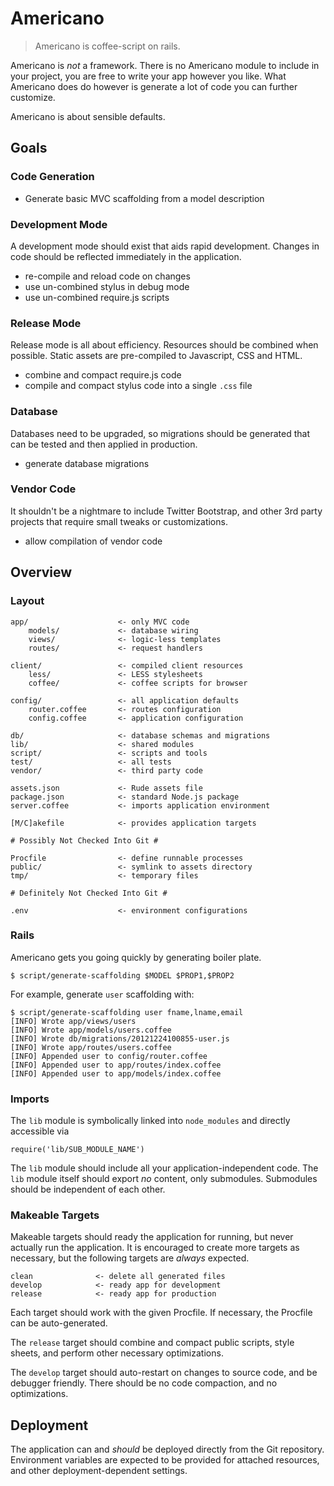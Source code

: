 # Americano

> Americano is coffee-script on rails.

Americano is _not_ a framework.
There is no Americano module to include in your project,
you are free to write your app however you like.
What Americano does do however is generate a lot of code you can further customize.

Americano is about sensible defaults.

## Goals

### Code Generation

- Generate basic MVC scaffolding from a model description

### Development Mode

A development mode should exist that aids rapid development.
Changes in code should be reflected immediately in the application.

- re-compile and reload code on changes
- use un-combined stylus in debug mode
- use un-combined require.js scripts

### Release Mode

Release mode is all about efficiency.
Resources should be combined when possible.
Static assets are pre-compiled to Javascript, CSS and HTML.

- combine and compact require.js code
- compile and compact stylus code into a single `.css` file

### Database

Databases need to be upgraded,
so migrations should be generated that can be tested and then applied in production.

- generate database migrations

### Vendor Code

It shouldn't be a nightmare to include Twitter Bootstrap,
and other 3rd party projects that require small tweaks or customizations.

- allow compilation of vendor code

## Overview

### Layout

    app/                    <- only MVC code
        models/             <- database wiring
        views/              <- logic-less templates
        routes/             <- request handlers
    
    client/                 <- compiled client resources
        less/               <- LESS stylesheets
        coffee/             <- coffee scripts for browser
    
    config/                 <- all application defaults
        router.coffee       <- routes configuration
        config.coffee       <- application configuration
    
    db/                     <- database schemas and migrations
    lib/                    <- shared modules
    script/                 <- scripts and tools
    test/                   <- all tests
    vendor/                 <- third party code
    
    assets.json             <- Rude assets file
    package.json            <- standard Node.js package
    server.coffee           <- imports application environment
    
    [M/C]akefile            <- provides application targets
    
    # Possibly Not Checked Into Git #
    
    Procfile                <- define runnable processes
    public/                 <- symlink to assets directory
    tmp/                    <- temporary files
    
    # Definitely Not Checked Into Git #
    
    .env                    <- environment configurations

### Rails

Americano gets you going quickly by generating boiler plate.

    $ script/generate-scaffolding $MODEL $PROP1,$PROP2

For example, generate `user` scaffolding with:
    
    $ script/generate-scaffolding user fname,lname,email
    [INFO] Wrote app/views/users
    [INFO] Wrote app/models/users.coffee
    [INFO] Wrote db/migrations/20121224100855-user.js
    [INFO] Wrote app/routes/users.coffee
    [INFO] Appended user to config/router.coffee
    [INFO] Appended user to app/routes/index.coffee
    [INFO] Appended user to app/models/index.coffee
    

### Imports

The `lib` module is symbolically linked into
`node_modules` and directly accessible via

    require('lib/SUB_MODULE_NAME')

The `lib` module should include all your application-independent code.
The `lib` module itself should export _no_ content, only submodules.
Submodules should be independent of each other.

### Makeable Targets

Makeable targets should ready the application for running,
but never actually run the application.
It is encouraged to create more targets as necessary,
but the following targets are _always_ expected.

    clean              <- delete all generated files
    develop            <- ready app for development
    release            <- ready app for production

Each target should work with the given Procfile.
If necessary, the Procfile can be auto-generated.

The `release` target should combine and compact public scripts,
style sheets, and perform other necessary optimizations.

The `develop` target should auto-restart on changes to source code,
and be debugger friendly.
There should be no code compaction, and no optimizations.

## Deployment

The application can and _should_ be deployed directly from the Git repository.
Environment variables are expected to be provided for attached resources,
and other deployment-dependent settings.

